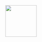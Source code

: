 <div id="header" align="center">
  <img src="https://avatars.githubusercontent.com/u/39663719?v=4" width="100"/>
</div>
